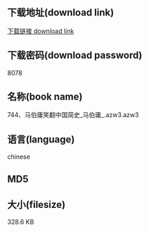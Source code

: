 ## 下载地址(download link)
[下载链接 download link](https://tutu365.netlify.app/?s=744%E3%80%81%E9%A9%AC%E4%BC%AF%E5%BA%B8%E7%AC%91%E7%BF%BB%E4%B8%AD%E5%9B%BD%E7%AE%80%E5%8F%B2_%E9%A9%AC%E4%BC%AF%E5%BA%B8_.azw3)

## 下载密码(download password)
8078

## 名称(book name)
744、马伯庸笑翻中国简史_马伯庸_.azw3.azw3

## 语言(language)
chinese

## MD5


## 大小(filesize)
328.6 KB
